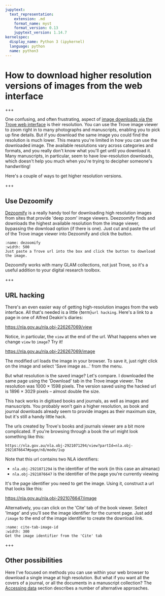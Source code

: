 ```yaml
---
jupytext:
  text_representation:
    extension: .md
    format_name: myst
    format_version: 0.13
    jupytext_version: 1.14.7
kernelspec:
  display_name: Python 3 (ipykernel)
  language: python
  name: python3
---
```


# How to download higher resolution versions of images from the web interface

+++

One confusing, and often frustrating, aspect of [image downloads via the Trove web interface](downloading-images-web-interface) is their resolution. You can use the Trove image viewer to zoom right in to many photographs and manuscripts, enabling you to pick up fine details. But if you download the same image you could find the resolution is much lower. This means you're limited in how you can use the downloaded image. The available resolutions vary across categories and formats, and you really don't know what you'll get until you download it. Many manuscripts, in particular, seem to have low-resolution downloads, which doesn't help you much when you're trying to decipher someone's handwriting!

Here's a couple of ways to get higher resolution versions.

+++

## Use Dezoomify

[Dezoomify](https://dezoomify.ophir.dev/) is a really handy tool for downloading high resolution images from sites that provide 'deep zoom' image viewers. Deezoomify finds and downloads the highest available resolution from the image viewer, bypassing the download option (if there is one). Just cut and paste the url of the Trove image viewer into Dezoomify and click the button.

```{figure} ../../images/dezoomify.png
:name: dezoomify
:width: 500
Just paste a Trove url into the box and click the button to download the image.
```

Dezoomify works with many GLAM collections, not just Trove, so it's a useful addition to your digital research toolbox.

+++

## URL hacking

There's an even easier way of getting high-resolution images from the web interface. All that's needed is a little {term}`url hacking`. Here's a link to a page in one of Alfred Deakin's diaries: 

<https://nla.gov.au/nla.obj-226267069/view>

Notice, in particular, the `view` at the end of the url. What happens when we change `view` to `image`? Try it!

<https://nla.gov.au/nla.obj-226267069/image>

The modified url loads the image in your browser. To save it, just right click on the image and select 'Save image as...' from the menu.

But what resolution is the saved image? Let's compare. I downloaded the same page using the 'Download' tab in the Trove image viewer. The resolution was 1000 × 1598 pixels. The version saved using the hacked url is 1896 × 3029 pixels – almost double the size.

This hack works in digitised books and journals, as well as images and manuscripts. You probably won't gain a higher resolution, as book and journal downloads already seem to provide images as their maximum size, but it's still a handy little hack.

The urls created by Trove's books and journals viewer are a bit more complicated. If you're browsing through a book the url might look something like this: 

`https://nla.gov.au/nla.obj-2921071294/view?partId=nla.obj-2921076647#page/n8/mode/1up` 

Note that this url contains two NLA identifiers:

- `nla.obj-2921071294` is the identifier of the work (in this case an almanac)
- `nla.obj-2921076647` is the identifier of the page you're currently viewing

It's the page identifier you need to get the image. Using it, construct a url that looks like this:

<https://nla.gov.au/nla.obj-2921076647/image>

Alternatively, you can click on the 'Cite' tab of the book viewer. Select 'Image' and you'll see the image identifier for the current page. Just add `/image` to the end of the image identifier to create the download link.

```{figure} ../../images/cite-tab-image-identifier.png
:name: cite-tab-image-id
:width: 300
Get the image identifier from the 'Cite' tab
```

+++

## Other possibilities

Here I've focused on methods you can use within your web browser to download a single image at high resolution. But what if you want all the covers of a journal, or all the documents in a manuscript collection? The [Accessing data](/accessing-data/data-access-options) section describes a number of alternative approaches. 

```{code-cell} ipython3

```
